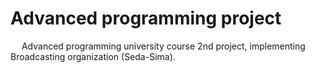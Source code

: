 # Advanced programming project
&emsp; Advanced programming university course 2nd project, implementing Broadcasting organization (Seda-Sima).
